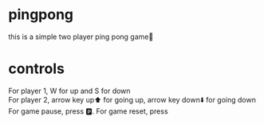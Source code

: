 # pingpong
this is a simple two player ping pong game🏓

# controls
For player 1, W for up and S for down <br>For player 2, arrow key up⬆️ for going up, arrow key down⬇️ for going down
For game pause, press 🅿️.
For game reset, press 